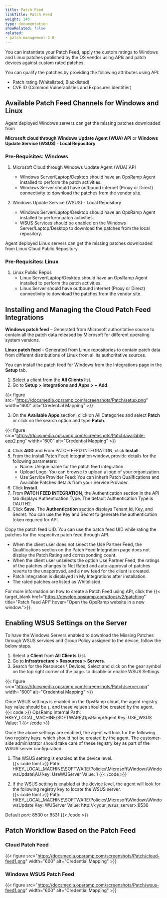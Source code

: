```yaml
---
title: Patch Feed
linkTitle: Patch Feed
weight: 140
type: documentation
showRelated: false
related:
- patch-management-2.0
---
```


You can instantiate your Patch Feed, apply the custom ratings to Windows and Linux patches published by the OS vendor using APIs and patch devices against custom rated patches.

You can qualify the patches by providing the following attributes using API:
   - Patch rating (Whitelisted, Blacklisted)
   - CVE ID (Common Vulnerabilities and Exposures identifier)

## Available Patch Feed Channels for Windows and Linux
Agent deployed Windows servers can get the missing patches downloaded from

**Microsoft cloud through Windows Update Agent (WUA) API** or **Windows Update Service (WSUS) - Local Repository**

### Pre-Requisites: Windows
1. Microsoft Cloud through Windows Update Agent (WUA) API
   - Windows Server/Laptop/Desktop should have an OpsRamp Agent installed to perform the patch activities.
   - Windows Server should have outbound internet (Proxy or Direct) connectivity to download the patches from the vendor site.

2. Windows Update Service (WSUS) - Local Repository
   - Windows Server/Laptop/Desktop should have an OpsRamp Agent installed to perform patch activities.
   - WSUS Services should be enabled on the Windows Server/Laptop/Desktop to download the patches from the local repository.

Agent deployed Linux servers can get the missing patches downloaded from Linux Cloud Public Repository.

### Pre-Requisites: Linux
1. Linux Public Repos
   - Linux Server/Laptop/Desktop should have an OpsRamp Agent installed to perform the patch activities.
   - Linux Server should have outbound internet (Proxy or Direct) connectivity to download the patches from the vendor site.

## Installing and Managing the Cloud Patch Feed Integrations
**Windows patch feed** – Generated from Microsoft authoritative source to contain all the patch data released by Microsoft for different operating system versions.

**Linux patch feed** – Generated from Linux repositories to contain patch data from different distributions of Linux from all its authoritative sources.

You can install the patch feed for Windows from the Integrations page in the **Setup** tab.
1. Select a client from the **All Clients** list.
2. Go to **Setup > Integrations and Apps > + Add**.

{{< figure 
src="https://docsmedia.opsramp.com/screenshots/Patch/setup.png" 
width="600"
alt="Credential Mapping" >}} 

3. On the **Available Apps** section, click on All Categories and select **Patch** or click on the search option and type **Patch**.

{{< figure 
src="https://docsmedia.opsramp.com/screenshots/Patch/available-app2.png" 
width="600"
alt="Credential Mapping" >}} 

4. Click **ADD** and From PATCH FEED INTEGRATION, click **Install**.
5. From the Install Patch Feed Integration window, provide details for the following parameters:
   - Name: Unique name for the patch feed integration.
   - Upload Logo: You can browse to upload a logo of your organization.
   - Use Service Provider Feed: You can inherit Patch Qualifications and Available Patches details from your Service Provider.
6. Click **Install**.
7. From **PATCH FEED INTEGRATION**, the Authentication section in the API tab displays Authentication Type. The default Authentication Type is OAUTH2.
8. Click **Save**. The **Authentication** section displays Tenant Id, Key, and Secret. You can use the Key and Secret to generate the authentication token required for API.

Copy the patch feed UID. You can use the patch feed UID while rating the patches for the respective patch feed through API.
   - When the client user does not select the Use Partner Feed, the Qualifications section on the Patch Feed Integration page does not display the Patch Rating and corresponding count.
   - When the client user unselects the option Use Partner Feed, the ratings of the patches changes to Not Rated and auto-approval of patches reverts to the unapproved, and a new feed for the client is created.
   - Patch integration is displayed in My Integrations after installation.
   - The rated patches are listed as Whitelisted.

For more information on how to create a Patch Feed using API, click the {{< target_blank  href="https://develop.opsramp.com/docs/v2/patching" title="Patch Feed API" hover="Open the OpsRamp website in a new window.">}}.

## Enabling WSUS Settings on the Server
To have the Windows Servers enabled to download the Missing Patches through WSUS services and Group Policy assigned to the device, follow the below steps.

1. Select a **Client** from **All Clients** List.
2. Go to **Infrastructure > Resources > Servers**.
3. Search for the Resources \ Devices, Select and click on the gear symbol on the top right corner of the page. to disable or enable WSUS Settings.

{{< figure 
src="https://docsmedia.opsramp.com/screenshots/Patch/server.png" 
width="600"
alt="Credential Mapping" >}} 

Once WSUS settings is enabled on the OpsRamp cloud, the agent registry key value should be `1`, and these values should be created by the agent.<br> 
{{< code >}}
OpsRamp Internal Path: HKEY_LOCAL_MACHINE\\SOFTWARE\\OpsRamp\\Agent
Key: USE_WSUS
Value: 1
{{< /code >}}

Once the above settings are enabled, the agent will look for the following two registry keys, which should not be created by the agent. The customer-side administrator should take care of these registry key as part of the WSUS server configuration.<br>

1. The WSUS setting is enabled at the device level.<br>
{{< code toml >}}
Path: HKEY_LOCAL_MACHINE\\SOFTWARE\\Policies\\Microsoft\\Windows\\WindowsUpdate\\AU
key: UseWUServer
Value: 1
{{< /code >}}
   
2. If the WSUS setting is enabled at the device level, the agent will look for the following registry key to locate the WSUS server.<br>
{{< code toml >}}
Path: HKEY_LOCAL_MACHINE\\SOFTWARE\\Policies\\Microsoft\\Windows\\WindowsUpdate
Key: WUServer
Value: http://<your_wsus_server>:8530

Default port: 8530 or 8531
{{< /code >}}
   
## Patch Workflow Based on the Patch Feed

### Cloud Patch Feed
{{< figure 
src="https://docsmedia.opsramp.com/screenshots/Patch/cloud-feed1.png" 
width="600"
alt="Credential Mapping" >}} 

### Windows WSUS Patch Feed
{{< figure 
src="https://docsmedia.opsramp.com/screenshots/Patch/wsus-feed1.png" 
width="600"
alt="Credential Mapping" >}} 

